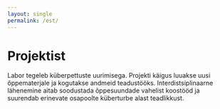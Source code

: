 ```yaml
---
layout: single
permalink: /est/
---
```


# Projektist

Labor tegeleb küberpettuste uurimisega. Projekti käigus luuakse uusi õppematerjale ja kogutakse andmeid teadustööks. Interdistsiplinaarne lähenemine aitab soodustada õppesuundade vahelist koostööd ja suurendab erinevate osapoolte küberturbe alast teadlikkust.
